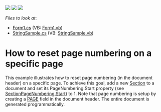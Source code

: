 <!-- default badges list -->
![](https://img.shields.io/endpoint?url=https://codecentral.devexpress.com/api/v1/VersionRange/128611056/14.2.3%2B)
[![](https://img.shields.io/badge/Open_in_DevExpress_Support_Center-FF7200?style=flat-square&logo=DevExpress&logoColor=white)](https://supportcenter.devexpress.com/ticket/details/E3491)
[![](https://img.shields.io/badge/📖_How_to_use_DevExpress_Examples-e9f6fc?style=flat-square)](https://docs.devexpress.com/GeneralInformation/403183)
<!-- default badges end -->
<!-- default file list -->
*Files to look at*:

* [Form1.cs](./CS/Form1.cs) (VB: [Form1.vb](./VB/Form1.vb))
* [StringSample.cs](./CS/StringSample.cs) (VB: [StringSample.vb](./VB/StringSample.vb))
<!-- default file list end -->
# How to reset page numbering on a specific page


<p>This example illustrates how to reset page numbering (in the document header) on a specific page. To achieve this goal, add a new <a href="http://documentation.devexpress.com/#WindowsForms/CustomDocument9553"><u>Section</u></a> to a document and set its PageNumbering.Start property (see <a href="http://documentation.devexpress.com/#CoreLibraries/DevExpressXtraRichEditAPINativeSectionPageNumbering_Starttopic"><u>SectionPageNumbering.Start</u></a>) to 1. Note that page numbering is setup by creating a <a href="http://documentation.devexpress.com/#WindowsForms/CustomDocument9716"><u>PAGE</u></a> field in the document header. The entire document is generated programmatically.</p>

<br/>


